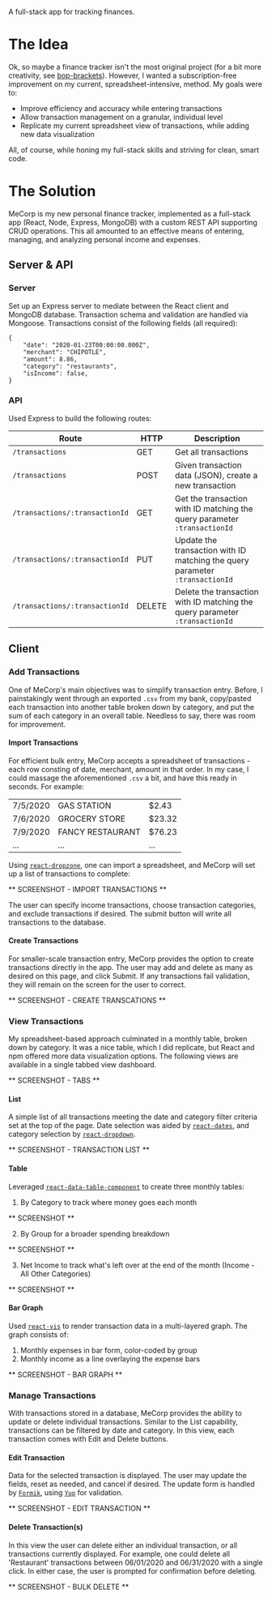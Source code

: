 A full-stack app for tracking finances.

# The Idea

Ok, so maybe a finance tracker isn't the most original project (for a bit more creativity, see [bop-brackets](https://github.com/zamud/bop-brackets)). However, I wanted a subscription-free improvement on my current, spreadsheet-intensive, method. My goals were to:

- Improve efficiency and accuracy while entering transactions
- Allow transaction management on a granular, individual level
- Replicate my current spreadsheet view of transactions, while adding new data visualization

All, of course, while honing my full-stack skills and striving for clean, smart code.

# The Solution

MeCorp is my new personal finance tracker, implemented as a full-stack app (React, Node, Express, MongoDB) with a custom REST API supporting CRUD operations. This all amounted to an effective means of entering, managing, and analyzing personal income and expenses.

## Server & API

### Server

Set up an Express server to mediate between the React client and MongoDB database. Transaction schema and validation are handled via Mongoose. Transactions consist of the following fields (all required):

```
{
    "date": "2020-01-23T00:00:00.000Z",
    "merchant": "CHIPOTLE",
    "amount": 8.86,
    "category": "restaurants",
    "isIncome": false,
}
```

### API

Used Express to build the following routes:

| Route                          | HTTP   | Description                                                                  |
| ------------------------------ | ------ | ---------------------------------------------------------------------------- |
| `/transactions`                | GET    | Get all transactions                                                         |
| `/transactions`                | POST   | Given transaction data (JSON), create a new transaction                      |
| `/transactions/:transactionId` | GET    | Get the transaction with ID matching the query parameter `:transactionId`    |
| `/transactions/:transactionId` | PUT    | Update the transaction with ID matching the query parameter `:transactionId` |
| `/transactions/:transactionId` | DELETE | Delete the transaction with ID matching the query parameter `:transactionId` |

## Client

### Add Transactions

One of MeCorp's main objectives was to simplify transaction entry. Before, I painstakingly went through an exported `.csv` from my bank, copy/pasted each transaction into another table broken down by category, and put the sum of each category in an overall table. Needless to say, there was room for improvement.

#### Import Transactions

For efficient bulk entry, MeCorp accepts a spreadsheet of transactions - each row consting of date, merchant, amount in that order. In my case, I could massage the aforementioned `.csv` a bit, and have this ready in seconds. For example:

|          |                  |         |
| -------- | ---------------- | ------- |
| 7/5/2020 | GAS STATION      | \$2.43  |
| 7/6/2020 | GROCERY STORE    | \$23.32 |
| 7/9/2020 | FANCY RESTAURANT | \$76.23 |
| ...      | ...              | ...     |

Using [`react-dropzone`](https://react-dropzone.js.org/), one can import a spreadsheet, and MeCorp will set up a list of transactions to complete:

** SCREENSHOT - IMPORT TRANSACTIONS **

The user can specify income transactions, choose transaction categories, and exclude transactions if desired. The submit button will write all transactions to the database.

#### Create Transactions

For smaller-scale transaction entry, MeCorp provides the option to create transactions directly in the app. The user may add and delete as many as desired on this page, and click Submit. If any transactions fail validation, they will remain on the screen for the user to correct.

** SCREENSHOT - CREATE TRANSCATIONS **

### View Transactions

My spreadsheet-based approach culminated in a monthly table, broken down by category. It was a nice table, which I did replicate, but React and npm offered more data visualization options. The following views are available in a single tabbed view dashboard.

** SCREENSHOT - TABS **

#### List

A simple list of all transactions meeting the date and category filter criteria set at the top of the page. Date selection was aided by [`react-dates`](https://github.com/airbnb/react-dates), and category selection by [`react-dropdown`](https://github.com/fraserxu/react-dropdown).

** SCREENSHOT - TRANSACTION LIST **

#### Table

Leveraged [`react-data-table-component`](https://github.com/jbetancur/react-data-table-component#readme) to create three monthly tables:

1. By Category to track where money goes each month

** SCREENSHOT **

2. By Group for a broader spending breakdown

** SCREENSHOT **

3. Net Income to track what's left over at the end of the month (Income - All Other Categories)

** SCREENSHOT **

#### Bar Graph

Used [`react-vis`](https://github.com/uber/react-vis) to render transaction data in a multi-layered graph. The graph consists of:

1. Monthly expenses in bar form, color-coded by group
2. Monthly income as a line overlaying the expense bars

** SCREENSHOT - BAR GRAPH **

### Manage Transactions

With transactions stored in a database, MeCorp provides the ability to update or delete individual transactions. Similar to the List capability, transactions can be filtered by date and category. In this view, each transaction comes with Edit and Delete buttons.

#### Edit Transaction

Data for the selected transaction is displayed. The user may update the fields, reset as needed, and cancel if desired. The update form is handled by [`Formik`](https://github.com/formik/formik), using [`Yup`](https://github.com/jquense/yup) for validation.

** SCREENSHOT - EDIT TRANSACTION **

#### Delete Transaction(s)

In this view the user can delete either an individual transaction, or all transactions currently displayed. For example, one could delete all 'Restaurant' transactions between 06/01/2020 and 06/31/2020 with a single click. In either case, the user is prompted for confirmation before deleting.

** SCREENSHOT - BULK DELETE **
